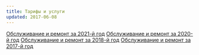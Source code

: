 ```yaml
---
title: Тарифы и услуги
updated: 2017-06-08
---
```


[Обслуживание и ремонт за 2021-й год](/docs/company/Тариф_на_обслуживание_и_ремонт_в_2021.pdf)
[Обслуживание и ремонт за 2020-й год](/docs/company/Тариф_на_обслуживание_и_ремонт_в_2020.pdf)
[Обслуживание и ремонт за 2018-й год](/docs/company/Тариф_на_обслуживание_и_ремонт_в_2018.pdf)
[Обслуживание и ремонт за 2017-й год](/docs/company/Тариф_на_обслуживание_и_ремонт_в_2017.pdf)
